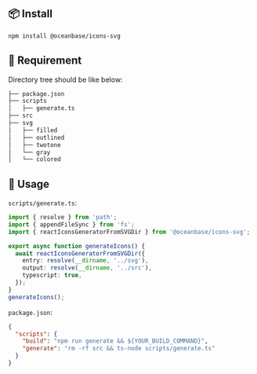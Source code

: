 ## 📦 Install

```bash
npm install @oceanbase/icons-svg
```

## 📢 Requirement

Directory tree should be like below:

```bash
├── package.json
├── scripts
│   ├── generate.ts
├── src
├── svg
│   ├── filled
│   ├── outlined
│   ├── twotone
│   └── gray
│   └── colored
```

## 🔨 Usage

`scripts/generate.ts`:

```ts
import { resolve } from 'path';
import { appendFileSync } from 'fs';
import { reactIconsGeneratorFromSVGDir } from '@oceanbase/icons-svg';

export async function generateIcons() {
  await reactIconsGeneratorFromSVGDir({
    entry: resolve(__dirname, '../svg'),
    output: resolve(__dirname, '../src'),
    typescript: true,
  });
}
generateIcons();
```

`package.json`:

```json
{
  "scripts": {
    "build": "npm run generate && ${YOUR_BUILD_COMMAND}",
    "generate": "rm -rf src && ts-node scripts/generate.ts"
  }
}
```
